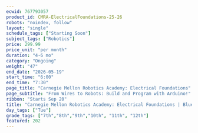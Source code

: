 ```yaml
---
ecwid: 767793057
product_id: CMRA-ElectricalFoundations-25-26
robots: "noindex, follow"
layout: "single"
schedule_tags: ["Starting Soon"]
subject_tags: ["Robotics"]
price: 299.99
price_unit: "per month"
duration: "4-6 mo"
category: "Ongoing"
weight: "47"
end_date: "2026-05-19"
start_time: "6:00"
end_time: "7:30"
page_title: "Carnegie Mellon Robotics Academy: Electrical Foundations"
page_subtitle: "From Wires to Robots: Build and Program with Arduino!"
ribbon: "Starts Sep 20"
title: "Carnegie Mellon Robotics Academy: Electrical Foundations | Blue Ridge Boost"
day_tags: ["Tue"]
grade_tags: ["7th","8th","9th","10th", "11th", "12th"]
featured: 202
---
```

